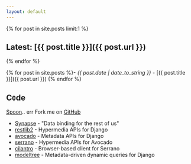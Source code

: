 ```yaml
---
layout: default
---
```


{% for post in site.posts limit:1 %}
## Latest: [{{ post.title }}]({{ post.url }})
{% endfor %}

{% for post in site.posts %}- _{{ post.date | date_to_string }}_ - [{{ post.title }}]({{ post.url }})
{% endfor %}

## C`0`de

[Spoon](https://bitbucket.org/spooning/).. err Fork me on [GitHub](https://github.com/bruth)

- [Synapse](https://github.com/bruth/synapse) - "Data binding for the rest of us"
- [restlib2](https://github.com/bruth/restliub2) - Hypermedia APIs for Django
- [avocado](https://github.com/cbmi/avocado) - Metadata APIs for Django
- [serrano](https://github.com/cbmi/serrano) - Hypermedia APIs for Avocado
- [cilantro](https://github.com/cbmi/cilantro) - Browser-based client for Serrano
- [modeltree](https://github.com/cbmi/modeltree) - Metadata-driven dynamic queries for Django
